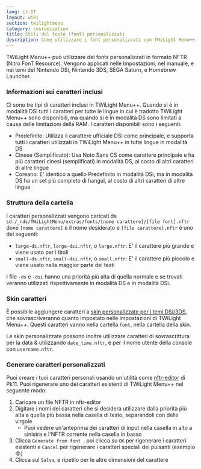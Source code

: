 ```yaml
---
lang: it-IT
layout: wiki
section: twilightmenu
category: customization
title: Stili del testo (font) personalizzati
description: Come utilizzare i font personalizzati con TWiLight Menu++
---
```


TWiLight Menu++ può utilizzare dei fonts personalizzati in formato NFTR (Nitro FonT Resource). Vengono applicati nelle Impostazioni, nel manuale, e nei temi del Nintendo DSi, Nintendo 3DS, SEGA Saturn, e Homebrew Launcher.

### Informazioni sui caratteri inclusi
Ci sono tre tipi di caratteri inclusi in TWiLight Menu++. Quando si è in modalità DSi tutti i caratteri per tutte le lingue in cui è tradotto TWiLight Menu++ sono disponibili, ma quando si è in modalità DS sono limitati a causa delle limitazioni della RAM. I caratteri disponibili sono i seguenti:
- Predefinito: Utilizza il carattere ufficiale DSi come principale, e supporta tutti i caratteri utilizzati in TWiLight Menu++ in tutte lingue in modalità DS
- Cinese (Semplificato): Usa Noto Sans CS come carattere principale e ha più caratteri cinesi (semplificati) in modalità DS, al costo di altri caratteri di altre lingue
- Coreano: E' identico a quello Predefinito in modalità DSi, ma in modalità DS ha un set più completo di hangul, al costo di altri caratteri di altre lingue

### Struttura della cartella
I caratteri personalizzati vengono caricati da `sd:/_nds/TWiLightMenu/extras/fonts/[nome carattere]/[file font].nftr` dove `[nome carattere]` è il nome desiderato e `[file carattere].nftr` è uno dei seguenti:
- `large-ds.nftr`, `large-dsi.nftr`, o `large.nftr`: E' il carattere più grande e viene usato per i titoli
- `small-ds.nftr`, `small-dsi.nftr`, o `small.nftr`: E' il carattere più piccolo e viene usato nella maggior parte dei testi

I file `-ds` e `-dsi` hanno una priorità più alta di quella normale e se trovati veranno utilizzati rispettivamente in modalità DS e in modalità DSi.

### Skin caratteri
È possibile aggiungere caratteri a [skin personalizzate per i temi DSi/3DS](custom-dsi-3ds-skins), che sovrascriveranno quanto impostato nelle impostazioni di TWiLight Menu++. Questi caratteri vanno nella cartella `font`, nella cartella della skin.

Le skin personalizzate possono inoltre utilizzare caratteri di sovrascrittura per la data & utilizzando `date_time.nftr`, e per il nome utente della console con `username.nftr`.

### Generare caratteri personalizzati
Puoi creare i tuoi caratteri personali usando un'utilità come [nftr-editor](https://pk11.us/nftr-editor/) di Pk11. Puoi rigenerare uno dei caratteri esistenti di TWiLight Menu++ nel seguente modo:
1. Caricare un file NFTR in nftr-editor
1. Digitare i nomi dei caratteri che si desidera utilizzare dalla priorità più alta a quella più bassa nella casella di testo, separandoli con delle virgole
   - Puoi vedere un'anteprima dei caratteri di input nella casella in alto a sinistra e l'NFTR corrente nella casella in basso
1. Clicca `Generate from font `, poi clicca su `OK` per rigenerare i caratteri esistenti e `Cancel` per rigenerare i caratteri speciali dei pulsanti (esempio &#xE000;)
1. Clicca sul `Salva`, e ripetilo per le altre dimensioni del carattere
